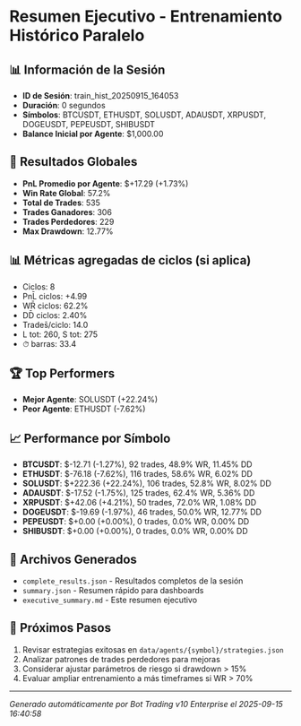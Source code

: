 # Resumen Ejecutivo - Entrenamiento Histórico Paralelo

## 📊 Información de la Sesión
- **ID de Sesión**: train_hist_20250915_164053
- **Duración**: 0 segundos
- **Símbolos**: BTCUSDT, ETHUSDT, SOLUSDT, ADAUSDT, XRPUSDT, DOGEUSDT, PEPEUSDT, SHIBUSDT
- **Balance Inicial por Agente**: $1,000.00

## 🎯 Resultados Globales
- **PnL Promedio por Agente**: $+17.29 (+1.73%)
- **Win Rate Global**: 57.2%
- **Total de Trades**: 535
- **Trades Ganadores**: 306
- **Trades Perdedores**: 229
- **Max Drawdown**: 12.77%

## 📊 Métricas agregadas de ciclos (si aplica)
- Ciclos: 8
- PnL̄ ciclos: +4.99
- WR̄ ciclos: 62.2%
- DD̄ ciclos: 2.40%
- Trades̄/ciclo: 14.0
- L tot: 260, S tot: 275
- ⏱̄ barras: 33.4


## 🏆 Top Performers
- **Mejor Agente**: SOLUSDT (+22.24%)
- **Peor Agente**: ETHUSDT (-7.62%)

## 📈 Performance por Símbolo
- **BTCUSDT**: $-12.71 (-1.27%), 92 trades, 48.9% WR, 11.45% DD
- **ETHUSDT**: $-76.18 (-7.62%), 116 trades, 58.6% WR, 6.02% DD
- **SOLUSDT**: $+222.36 (+22.24%), 106 trades, 52.8% WR, 8.02% DD
- **ADAUSDT**: $-17.52 (-1.75%), 125 trades, 62.4% WR, 5.36% DD
- **XRPUSDT**: $+42.06 (+4.21%), 50 trades, 72.0% WR, 1.08% DD
- **DOGEUSDT**: $-19.69 (-1.97%), 46 trades, 50.0% WR, 12.77% DD
- **PEPEUSDT**: $+0.00 (+0.00%), 0 trades, 0.0% WR, 0.00% DD
- **SHIBUSDT**: $+0.00 (+0.00%), 0 trades, 0.0% WR, 0.00% DD

## 📁 Archivos Generados
- `complete_results.json` - Resultados completos de la sesión
- `summary.json` - Resumen rápido para dashboards
- `executive_summary.md` - Este resumen ejecutivo

## 🎯 Próximos Pasos
1. Revisar estrategias exitosas en `data/agents/{symbol}/strategies.json`
2. Analizar patrones de trades perdedores para mejoras
3. Considerar ajustar parámetros de riesgo si drawdown > 15%
4. Evaluar ampliar entrenamiento a más timeframes si WR > 70%

---
*Generado automáticamente por Bot Trading v10 Enterprise el 2025-09-15 16:40:58*
